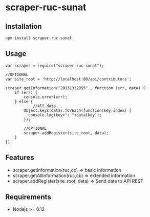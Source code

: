 # scraper-ruc-sunat

## Installation
```
npm install scraper-ruc-sunat
```
## Usage
```
var scraper = require("scraper-ruc-sunat");

//OPTIONAL
var site_root = 'http://localhost:80/api/contributors';

scraper.getInformation("20131312955" , function (err, data) {
	if (err) {
		console.error(err);
	} else {
    		//All data...
		Object.keys(data).forEach(function(key,index) {
		  console.log(key+": "+data[key]); 
		});
		
		//OPTIONAL
		scraper.addRegister(site_root, data);
	}
});

```

## Features

* scraper.getInformation(ruc,cb) => basic information
* scraper.getAllInformation(ruc,cb) => extended information
* scraper.addRegister(site_root, data) => Send data to API REST

## Requirements

* Nodejs >= 0.12


